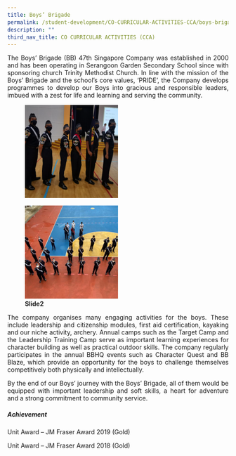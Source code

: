 ```yaml
---
title: Boys’ Brigade
permalink: /student-development/CO-CURRICULAR-ACTIVITIES-CCA/boys-brigade/
description: ""
third_nav_title: CO CURRICULAR ACTIVITIES (CCA)
---
```

<p style="text-align: justify;"> The Boys’ Brigade (BB) 47th Singapore Company was established in 2000 and has been operating in Serangoon Garden Secondary School since with sponsoring church Trinity Methodist Church. In line with the mission of the Boys’ Brigade and the school’s core values, ‘PRIDE’, the Company develops programmes to develop our Boys into gracious and responsible leaders, imbued with a zest for life and learning and serving the community. </p>

<figure>
	<a href="/images/CCA%20Boys'%20Brigade/Slide1-2-250x250.png" target = "_blank"> <img src="/images/CCA%20Boys'%20Brigade/Slide1-2-250x250.png" 
     style="width:50%"></a>
<figcaption> 
	<strong></strong> 
	</figcaption>
</figure>

<figure>
	<a href="/images/CCA%20Boys'%20Brigade/Slide2-2-250x250.png" target = "_blank"> <img src="/images/CCA%20Boys'%20Brigade/Slide2-2-250x250.png" 
     style="width:50%"></a>
<figcaption> 
	<strong> Slide2 </strong> 
	</figcaption>
</figure>

<p style="text-align: justify;"> The company organises many engaging activities for the boys. These include leadership and citizenship modules, first aid certification, kayaking and our niche activity, archery. Annual camps such as the Target Camp and the Leadership Training Camp serve as important learning experiences for character building as well as practical outdoor skills. The company regularly participates in the annual BBHQ events such as Character Quest and BB Blaze, which provide an opportunity for the boys to challenge themselves competitively both physically and intellectually. </p>

<p style="text-align: justify;"> By the end of our Boys’ journey with the Boys’ Brigade, all of them would be equipped with important leadership and soft skills, a heart for adventure and a strong commitment to community service. </p>

##### **Achievement**

Unit Award – JM Fraser Award 2019 (Gold)

Unit Award – JM Fraser Award 2018 (Gold)